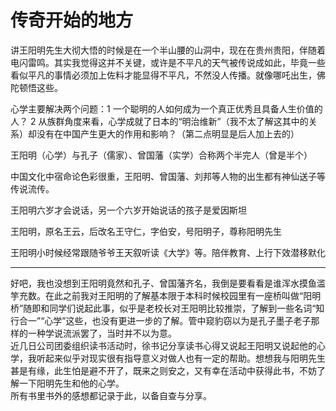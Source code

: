 # 传奇开始的地方

讲王阳明先生大彻大悟的时候是在一个半山腰的山洞中，现在在贵州贵阳，伴随着电闪雷鸣。其实我觉得这并不关键，或许是不平凡的天气被传说成如此，毕竟一些看似平凡的事情必须加上佐料才能显得不平凡，不然没人传播。就像哪吒出生，佛陀顿悟这些。

心学主要解决两个问题：1 一个聪明的人如何成为一个真正优秀且具备人生价值的人？ 2 从族群角度来看，心学成就了日本的“明治维新”（我不太了解这其中的关系）却没有在中国产生更大的作用和影响？（第二点明显是后人加上去的）

王阳明（心学）与孔子（儒家）、曾国藩（实学）合称两个半完人（曾是半个）

中国文化中宿命论色彩很重，王阳明、曾国藩、刘邦等人物的出生都有神仙送子等传说流传。

王阳明六岁才会说话，另一个六岁开始说话的孩子是爱因斯坦

王阳明，原名王云，后改名王守仁，字伯安，号阳明子，尊称阳明先生

王阳明小时候经常跟随爷爷王天叙听读《大学》等。陪伴教育、上行下效潜移默化  

***

好吧，我也没想到王阳明竟然和孔子、曾国藩齐名，我倒是要看看是谁浑水摸鱼滥竽充数。在此之前我对王阳明的了解基本限于本科时候校园里有一座桥叫做“阳明桥”随即和同学们说起此事，似乎是老校长对王阳明比较推崇，了解到一些名词“知行合一”“心学”这些，也没有更进一步的了解。管中窥豹窃以为是孔子墨子老子那样的一种学说流派罢了，当时并不以为意。  
近几日公司团委组织读书活动时，徐书记分享读书心得又说起王阳明又说起他的心学，我听起来似乎对现实很有指导意义对做人也有一定的帮助。想想我与阳明先生甚是有缘，此生怕是避不开了，既来之则安之，又有幸在活动中获得此书，不妨了解一下阳明先生和他的心学。  
所有书里书外的感想都记录于此，以备自查与分享。  

